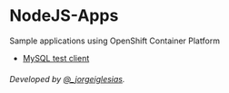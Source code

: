 # NodeJS-Apps

Sample applications using OpenShift Container Platform

- [MySQL test client](app-items-mysql)

###### Developed by [@_jorgeiglesias](http://jorgeiglesiasf.blogspot.com.es/).
